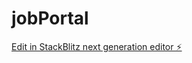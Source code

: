# jobPortal

[Edit in StackBlitz next generation editor ⚡️](https://stackblitz.com/~/github.com/rinonTen/jobPortal)